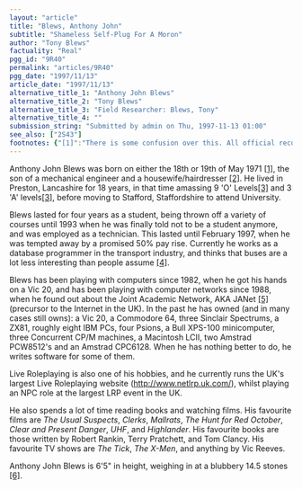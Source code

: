 ```yaml
---
layout: "article"
title: "Blews, Anthony John"
subtitle: "Shameless Self-Plug For A Moron"
author: "Tony Blews"
factuality: "Real"
pgg_id: "9R40"
permalink: "articles/9R40"
pgg_date: "1997/11/13"
article_date: "1997/11/13"
alternative_title_1: "Anthony John Blews"
alternative_title_2: "Tony Blews"
alternative_title_3: "Field Researcher: Blews, Tony"
alternative_title_4: ""
submission_string: "Submitted by admin on Thu, 1997-11-13 01:00"
see_also: ["2S43"]
footnotes: {"[1]":"There is some confusion over this. All official records point to the 19th, but the little wrist-tag that they put on new-born babies clearly states the 18th.","[2]":"Which goes a long way towards explaining why his hair looks like a dandelion clock constantly on the brink of telling 3 o'clock and why even now he can't change a spark plug without the manual.","[3]":"In the United Kingdom, there are various grades of education. An 'O' Level was the the basic qualification that proved your knowledge of a subject (until 1988, when the nebulous GCSE was introduced, which required less knowledge). An 'A' Level is a higher qualification, gained at college [7], the main benefit of which was/is to get you into a good university.","[4]":"For some reason, some people like to collect the numbers inscribed upon the sides on many road based public transport vehicles. The main center of this activity is Preston, Lancashire, which, if you have read this carefully, you should realise is my home town (much to my chagrin).","[5]":"The Joint Academic Network is still in operation, although these days it uses the TCP/IP protocol and is called SuperJANet. It is often confused with the Internet in many academic establishments.","[6]":"A 'stone' is an archaic British measurment term meaning 14 pounds.","[7]":"The differences between a British college and an American college cannot be summed up here, save for that when Brits say college, Yanks should read university."}
---
```

<div>
<p>Anthony John Blews was born on either the 18th or 19th of May 1971 <a href="#footnotes.1" class="footnote-link">[1]</a>, the son of a mechanical engineer and a housewife/hairdresser <a href="#footnotes.2" class="footnote-link">[2]</a>. He lived in Preston, Lancashire for 18 years, in that time amassing 9 'O' Levels<a href="#footnotes.3" class="footnote-link">[3]</a> and 3 'A' levels<a href="#footnotes.3" class="footnote-link">[3]</a>, before moving to Stafford, Staffordshire to attend University.</p>
<p>Blews lasted for four years as a student, being thrown off a variety of courses until 1993 when he was finally told not to be a student anymore, and was employed as a technician. This lasted until February 1997, when he was tempted away by a promised 50% pay rise. Currently he works as a database programmer in the transport industry, and thinks that buses are a lot less interesting than people assume <a href="#footnotes.4" class="footnote-link">[4]</a>.</p>
<p>Blews has been playing with computers since 1982, when he got his hands on a Vic 20, and has been playing with computer networks since 1988, when he found out about the Joint Academic Network, AKA JANet <a href="#footnotes.5" class="footnote-link">[5]</a> (precursor to the Internet in the UK). In the past he has owned (and in many cases still owns): a Vic 20, a Commodore 64, three Sinclair Spectrums, a ZX81, roughly eight IBM PCs, four Psions, a Bull XPS-100 minicomputer, three Concurrent CP/M machines, a Macintosh LCII, two Amstrad PCW8512's and an Amstrad CPC6128. When he has nothing better to do, he writes software for some of them.</p>
<p>Live Roleplaying is also one of his hobbies, and he currently runs the UK's largest Live Roleplaying website (<a href="https://web.archive.org/web/20130117013841/http://www.netlrp.uk.com/">http://www.netlrp.uk.com/</a>), whilst playing an NPC role at the largest LRP event in the UK.</p>
<p>He also spends a lot of time reading books and watching films. His favourite films are <em>The Usual Suspects</em>, <em>Clerks</em>, <em>Mallrats</em>, <em>The Hunt for Red October</em>, <em>Clear and Present Danger</em>, <em>UHF</em>, and <em>Highlander</em>. His favourite books are those written by Robert Rankin, Terry Pratchett, and Tom Clancy. His favourite TV shows are <em>The Tick</em>, <em>The X-Men</em>, and anything by Vic Reeves.</p>
<p>Anthony John Blews is 6'5" in height, weighing in at a blubbery 14.5 stones <a href="#footnotes.6" class="footnote-link">[6]</a>.</p>
</div>
